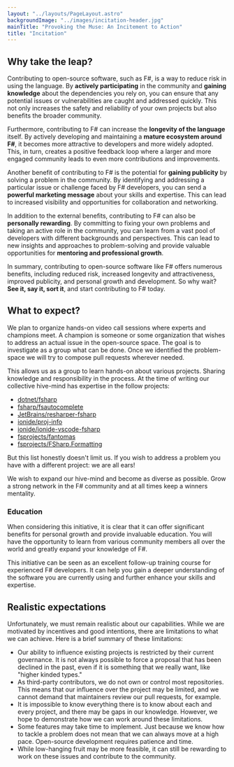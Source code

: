 ```yaml
---
layout: "../layouts/PageLayout.astro"
backgroundImage: "../images/incitation-header.jpg"
mainTitle: "Provoking the Muse: An Incitement to Action"
title: "Incitation"
---
```


## Why take the leap?

Contributing to open-source software, such as F#, is a way to reduce risk in using the language. By **actively participating** in the community and **gaining knowledge** about the dependencies you rely on, you can ensure that any potential issues or vulnerabilities are caught and addressed quickly. This not only increases the safety and reliability of your own projects but also benefits the broader community.

Furthermore, contributing to F# can increase the **longevity of the language** itself. By actively developing and maintaining a **mature ecosystem around F#**, it becomes more attractive to developers and more widely adopted. This, in turn, creates a positive feedback loop where a larger and more engaged community leads to even more contributions and improvements.

Another benefit of contributing to F# is the potential for **gaining publicity** by solving a problem in the community. By identifying and addressing a particular issue or challenge faced by F# developers, you can send a **powerful marketing message** about your skills and expertise. This can lead to increased visibility and opportunities for collaboration and networking.

In addition to the external benefits, contributing to F# can also be **personally rewarding**. By committing to fixing your own problems and taking an active role in the community, you can learn from a vast pool of developers with different backgrounds and perspectives. This can lead to new insights and approaches to problem-solving and provide valuable opportunities for **mentoring and professional growth**.

In summary, contributing to open-source software like F# offers numerous benefits, including reduced risk, increased longevity and attractiveness, improved publicity, and personal growth and development. So why wait? **See it, say it, sort it**, and start contributing to F# today.

## What to expect?

We plan to organize hands-on video call sessions where experts and champions meet. A champion is someone or some organization that wishes to address an actual issue in the open-source space.
The goal is to investigate as a group what can be done. Once we identified the problem-space we will try to compose pull requests wherever needed.

This allows us as a group to learn hands-on about various projects. Sharing knowledge and responsibility in the process. At the time of writing our collective hive-mind has expertise in the follow projects:

- [dotnet/fsharp](https://github.com/dotnet/fsharp)
- [fsharp/fsautocomplete](https://github.com/fsharp/fsautoComplete)
- [JetBrains/resharper-fsharp](https://github.com/JetBrains/resharper-fsharp)
- [ionide/proj-info](https://github.com/ionide/proj-info)
- [ionide/ionide-vscode-fsharp](https://github.com/ionide/ionide-vscode-fsharp)
- [fsprojects/fantomas](https://github.com/fsprojects/fantomas)
- [fsprojects/FSharp.Formatting](https://github.com/fsprojects/FSharp.Formatting)

But this list honestly doesn't limit us. If you wish to address a problem you have with a different project: we are all ears!

We wish to expand our hive-mind and become as diverse as possible. Grow a strong network in the F# community and at all times keep a winners mentality.

### Education

When considering this initiative, it is clear that it can offer significant benefits for personal growth and provide invaluable education.
You will have the opportunity to learn from various community members all over the world and greatly expand your knowledge of F#.

This initiative can be seen as an excellent follow-up training course for experienced F# developers.
It can help you gain a deeper understanding of the software you are currently using and further enhance your skills and expertise.

## Realistic expectations

Unfortunately, we must remain realistic about our capabilities. While we are motivated by incentives and good intentions, there are limitations to what we can achieve.
Here is a brief summary of these limitations:

- Our ability to influence existing projects is restricted by their current governance. It is not always possible to force a proposal that has been declined in the past, even if it is something that we really want, like "higher kinded types."
- As third-party contributors, we do not own or control most repositories. This means that our influence over the project may be limited, and we cannot demand that maintainers review our pull requests, for example.
- It is impossible to know everything there is to know about each and every project, and there may be gaps in our knowledge. However, we hope to demonstrate how we can work around these limitations.
- Some features may take time to implement. Just because we know how to tackle a problem does not mean that we can always move at a high pace. Open-source development requires patience and time.
- While low-hanging fruit may be more feasible, it can still be rewarding to work on these issues and contribute to the community.
